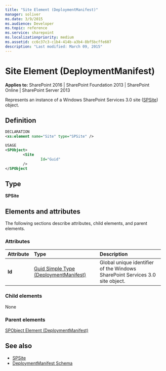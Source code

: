 ```yaml
---
title: "Site Element (DeploymentManifest)"
manager: soliver
ms.date: 3/9/2015
ms.audience: Developer
ms.topic: reference
ms.service: sharepoint
ms.localizationpriority: medium
ms.assetid: cc6c37c3-c1b4-414b-a3b4-8bf5bcffe607
description: "Last modified: March 09, 2015"
---
```


# Site Element (DeploymentManifest)

**Applies to:** SharePoint 2016 | SharePoint Foundation 2013 | SharePoint Online | SharePoint Server 2013 
  
Represents an instance of a Windows SharePoint Services 3.0 site ([SPSite](https://msdn.microsoft.com/library/Microsoft.SharePoint.SPSite.aspx)) object. 

## Definition

```XML
DECLARATION
<xs:element name="Site" type="SPSite" />

USAGE
<SPObject>
        <Site
                Id="Guid"
        />
</SPObject

```

## Type

**SPSite**
  
## Elements and attributes

The following sections describe attributes, child elements, and parent elements.

### Attributes

|**Attribute**|**Type**|**Description**|
|:-----|:-----|:-----|
|**Id** <br/> |[Guid Simple Type (DeploymentManifest)](guid-simple-type-deploymentmanifest.md) <br/> |Global unique identifier of the Windows SharePoint Services 3.0 site object.  <br/> |
   
### Child elements

None
   
### Parent elements

[SPObject Element (DeploymentManifest)](spobject-element-deploymentmanifest.md)
   
## See also

- [SPSite](https://msdn.microsoft.com/library/Microsoft.SharePoint.SPSite.aspx)
- [DeploymentManifest Schema](deploymentmanifest-schema.md)

